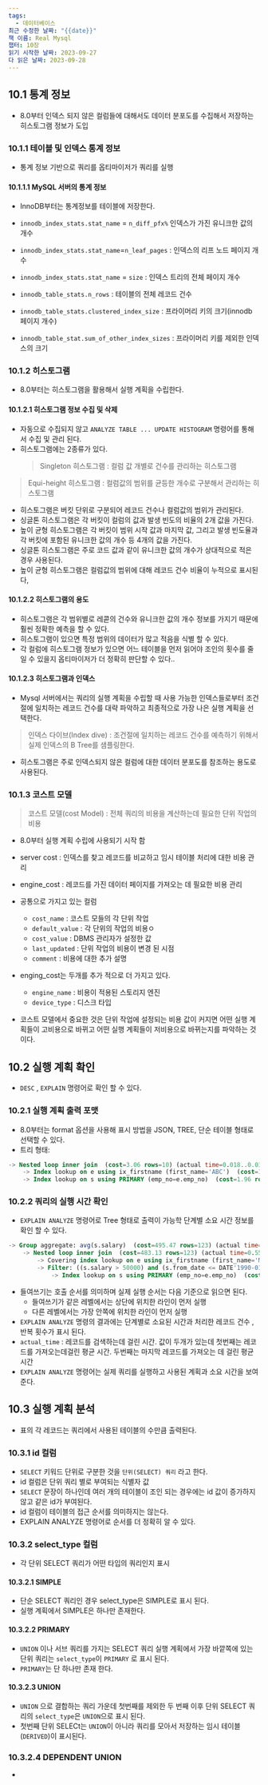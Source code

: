 ```yaml
---
tags:
  - 데이터베이스
최근 수정한 날짜: "{{date}}"
책 이름: Real Mysql
챕터: 10장
읽기 시작한 날짜: 2023-09-27
다 읽은 날짜: 2023-09-28
---
```


## 10.1 통계 정보
- 8.0부터 인덱스 되지 않은 컬럼들에 대해서도 데이터 분포도를 수집해서 저장하는 히스토그램 정보가 도입

### 10.1.1 테이블 및 인덱스 통계 정보
- 통계 정보 기반으로 쿼리를 옵티마이저가 쿼리를 실행

#### 10.1.1.1 MySQL 서버의 통계 정보
- InnoDB부터는 통계정보를 테이블에 저장한다.

 - `innodb_index_stats.stat_name` =  `n_diff_pfx%` 인덱스가 가진 유니크한 값의 개수
 - `innodb_index_stats.stat_name`=`n_leaf_pages` : 인덱스의 리프 노드 페이지 개수
 - `innodb_index_stats.stat_name` = `size` : 인덱스 트리의 전체 페이지 개수
 - `innodb_table_stats.n_rows` : 테이블의 전체 레코드 건수
 - `innodb_table_stats.clustered_index_size` : 프라이머리 키의 크기(innodb 페이지 개수)
 - `innodb_table_stat.sum_of_other_index_sizes` : 프라이머리 키를 제외한 인덱스의 크기

### 10.1.2 히스토그램

- 8.0부터는 히스토그램을 활용해서 실행 계획을 수립한다.

#### 10.1.2.1 히스토그램 정보 수집 및 삭제
- 자동으로 수집되지 않고 `ANALYZE TABLE ... UPDATE HISTOGRAM` 명령어를 통해서 수집 및 관리 된다.
- 히스토그램에는 2종류가 있다.
	> Singleton 히스토그램 : 컬럼 값 개별로 건수를 관리하는 히스토그램

>	Equi-height 히스토그램 : 컬럼값의 범위를 균등한 개수로 구분해서 관리하는 히스토그램

- 히스토그램은 버킷 단위로 구분되어 레코드 건수나 컬럼값의 범위가 관리된다.
- 싱글톤 히스토그램은 각 버킷이 컬럼의 값과 발생 빈도의 비율의 2개 값을 가진다.
- 높이 균형 히스토그램은 각 버킷이 범위 시작 값과 마지막 값, 그리고 발생 빈도율과 각 버킷에 포함된 유니크한 값의 개수 등 4개의 값을 가진다.
- 싱글톤 히스토그램은 주로 코드 값과 같이 유니크한 값의 개수가 상대적으로 적은 경우 사용된다.
- 높이 균형 히스토그램은 컬럼값의 범위에 대해 레코드 건수 비율이 누적으로 표시된다,

#### 10.1.2.2 히스토그램의 용도

- 히스토그램은 각 범위별로 레콛의 건수와 유니크한 값의 개수 정보를 가지기 때문에 훨씬 정확한 예측을 할 수 있다.
- 히스토그램이 있으면 특정 범위의 데이터가 많고 적음을 식별 할 수 있다.
- 각 컬럼에 히스토그램 정보가 있으면 어느 테이블을 먼저 읽어야 조인의 횟수를 줄일 수 있을지 옵티마이저가 더 정확히 판단할 수 있다..

#### 10.1.2.3 히스토그램과 인덱스
- Mysql 서버에서는 쿼리의 실행 계획을 수립할 때 사용 가능한 인덱스들로부터 조건절에 일치하는 레코드 건수를 대략 파악하고 최종적으로 가장 나은 실행 계획을 선택한다.
> 인덱스 다이브(Index dive) : 조건절에 일치하는 레코드 건수를 예측하기 위해서 실제 인덱스의 B Tree를 샘플링한다.

- 히스토그램은 주로 인덱스되지 않은 컬럼에 대한 데이터 분포도를 참조하는 용도로 사용된다.

### 10.1.3 코스트 모델

> 코스트 모델(cost Model) : 전체 쿼리의 비용을 계산하는데 필요한 단위 작업의 비용

- 8.0부터 실행 계획 수립에 사용되기 시작 함
- server cost : 인덱스를 찾고 레코드를 비교하고 임시 테이블 처리에 대한 비용 관리
- engine_cost : 레코드를 가진 데이터 페이지를 가져오는 데 필요한 비용 관리
- 공통으로 가지고 있는 컬럼
	- `cost_name` : 코스트 모들의 각 단위 작업
	- `default_value` : 각 단위의 작업의 비용ㅇ
	- `cost_value` : DBMS 관리자가 설정한 값
	- `last_updated` : 단위 작업의 비용이 변경 된 시점
	- `comment` : 비용에 대한 추가 설명
- enging_cost는 두개를 추가 적으로 더 가지고 있다.
	- `engine_name` : 비용이 적용된 스토리지 엔진
	- `device_type` : 디스크 타입

- 코스트 모델에서 중요한 것은 단위 작업에 설정되는 비용 값이 커지면 어떤 실행 계획들이 고비용으로 바뀌고 어떤 실행 계획들이 저비용으로 바뀌는지를 파악하는 것이다.

## 10.2 실행 계획 확인
- `DESC` , `EXPLAIN` 명령어로 확인 할 수 있다.


### 10.2.1 실행 계획 출력 포맷
- 8.0부터는 format 옵션을 사용해 표시 방법을 JSON, TREE, 단순 테이블 형태로 선택할 수 있다.
- 트리 형태:
```sql
-> Nested loop inner join  (cost=3.06 rows=10) (actual time=0.018..0.018 rows=0 loops=1)
    -> Index lookup on e using ix_firstname (first_name='ABC')  (cost=1.10 rows=1) (actual time=0.017..0.017 rows=0 loops=1)
    -> Index lookup on s using PRIMARY (emp_no=e.emp_no)  (cost=1.96 rows=10) (never executed)

```


### 10.2.2 쿼리의 실행 시간 확인
- `EXPLAIN ANALYZE` 명령어로 Tree 형태로 출력이 가능학 단계별 소요 시간 정보를 확인 할 수 있다.

```sql
-> Group aggregate: avg(s.salary)  (cost=495.47 rows=123) (actual time=1.168..74.057 rows=48 loops=1)
    -> Nested loop inner join  (cost=483.13 rows=123) (actual time=0.559..73.882 rows=48 loops=1)
        -> Covering index lookup on e using ix_firstname (first_name='Matt')  (cost=26.04 rows=233) (actual time=0.054..0.254 rows=233 loops=1)
        -> Filter: ((s.salary > 50000) and (s.from_date <= DATE'1990-01-01') and (s.to_date > DATE'1990-01-01'))  (cost=1.01 rows=1) (actual time=0.309..0.316 rows=0 loops=233)
            -> Index lookup on s using PRIMARY (emp_no=e.emp_no)  (cost=1.01 rows=10) (actual time=0.304..0.313 rows=10 loops=233)
```
- 들여쓰기는 호출 순서를 의미하며 실제 실행 순서는 다음 기준으로 읽으면 된다.
	- 들여쓰기가 같은 레벨에서는 상단에 위치한 라인이 먼저 실행
	- 다른 레벨에서는 가장 안쪽에 위치한 라인이 먼저 실행
- `EXPLAIN ANALYZE` 명령의 결과에는 단계별로 소요된 시간과 처리한 레코드 건수 , 반복 횟수가 표시 된다.
- `actual_time` : 레코드를 검색하는데 걸린 시간. 값이 두개가 있는데 첫번째는 레코드를 가져오는데걸린 평균 시간. 두번째는 마지막 레코드를 가져오는 데 걸린 평균 시간
- `EXPLAIN ANALYZE` 명령어는 실제 쿼리를 실행하고 사용된 계획과 소요 시간을 보여준다.

## 10.3 실행 계획 분석
- 표의 각 레코드는 쿼리에서 사용된 테이블의 수만큼 출력된다.


### 10.3.1 id 컬럼

- `SELECT` 키워드 단위로 구분한 것을 `단위(SELECT) 쿼리` 라고 한다.
- id 컬럼은 단위 쿼리 별로 부여되는 식별자 값
- `SELECT` 문장이 하나인데 여러 개의 테이블이 조인 되는 경우에는 id 값이 증가하지 않고 같은 id가 부여된다.
- id 컬럼이 테이블의 접근 순서를 의미하지는 않는다.
- EXPLAIN ANALYZE 명령어로 순서를 더 정확히 알 수 있다.

### 10.3.2 select_type 컬럼

- 각 단위 SELECT 쿼리가 어떤 타입의 쿼리인지 표시

#### 10.3.2.1 SIMPLE
- 단순 SELECT 쿼리인 경우 select_type은 SIMPLE로 표시 된다.
- 실행 계획에서 SIMPLE은 하나만 존재한다.
#### 10.3.2.2 PRIMARY
- `UNION` 이나 서브 쿼리를 가지는 SELECT 쿼리 실행 계획에서 가장 바깥쪽에 있는 단위 쿼리는 `select_type`이 `PRIMARY` 로 표시 된다.
- `PRIMARY`는 단 하나만 존재 한다.

#### 10.3.2.3 UNION
- `UNION` 으로 결합하는 쿼리 가운데 첫번째를 제외한 두 번째 이후 단위 SELECT 쿼리의 `select_type`은 `UNION`으로 표시 된다.
- 첫번째 단위 SELECt는 `UNION`이 아니라 쿼리를 모아서 저장하는 임시 테이블(`DERIVED`)이 표시된다.

### 10.3.2.4 DEPENDENT UNION
- 